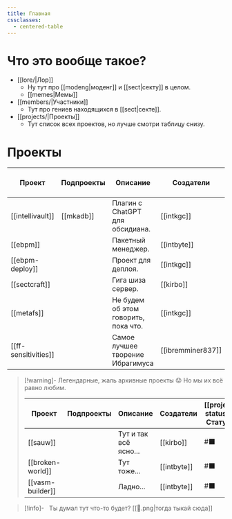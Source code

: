 ```yaml
---
title: Главная
cssclasses:
  - centered-table
---
```

# Что это вообще такое?

- [[lore/|Лор]]
	- Ну тут про [[modeng|моденг]] и [[sect|секту]] в целом.
	- [[memes|Мемы]]
- [[members/|Участники]]
	- Тут про гениев находящихся в [[sect|секте]].
- [[projects/|Проекты]]
	- Тут список всех проектов, но лучше смотри таблицу снизу.
# Проекты

| Проект               | Подпроекты | Описание                             | Создатели         | [[project-statuses\|Статус]] |
| -------------------- | ---------- | ------------------------------------ | ----------------- | ---------------------------- |
| [[intellivault]]     | [[mkadb]]  | Плагин с ChatGPT для обсидиана.      | [[intkgc]]       | #🟦                          |
| [[ebpm]]             |            | Пакетный менеджер.                   | [[intbyte]]       | #📦                          |
| [[ebpm-deploy]]      |            | Проект для деплоя.                   | [[intkgc]]       | #🟥                          |
| [[sectcraft]]        |            | Гига шиза сервер.                    | [[kirbo]]         | #📢                          |
| [[metafs]]           |            | Не будем об этом говорить, пока что. | [[intkgc]]       | #💡                          |
| [[ff-sensitivities]] |            | Самое лучшее творение Ибрагимуса     | [[ibremminer837]] | #📢                          |

> [!warning]- Легендарные, жаль архивные проекты 😟
> Но мы их всё равно любим.
> 
> | Проект           | Подпроекты | Описание              | Создатели   | [[project-statuses\|Статус]] |
> | ---------------- | ---------- | --------------------- | ----------- | ---------------------------- |
> | [[sauw]]         |            | Тут и так всё ясно... | [[kirbo]]   | #⬛                           |
> | [[broken-world]] |            | Тут тоже...           | [[intbyte]] | #⬛                           |
> | [[vasm-builder]] |            | Ладно...              | [[intbyte]] | #⬛                           |


>[!info]-  
> Ты думал тут что-то будет?
> [[🗿.png|тогда тыкай сюда]]
> 